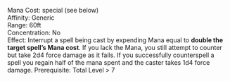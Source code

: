 Mana Cost: special (see below)  
Affinity: Generic  
Range: 60ft  
Concentration: No  
Effect: Interrupt a spell being cast by expending Mana equal to **double the target spell’s Mana cost**. If you lack the Mana, you still attempt to counter but take 2d4 force damage as it fails. If you successfully counterspell a spell you regain half of the mana spent and the caster takes 1d4 force damage. 
Prerequisite: Total Level > 7